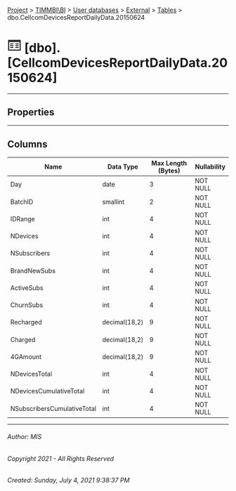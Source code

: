 #### 

[Project](../../../../index.md) > [TIMMBI\\BI](../../../index.md) > [User databases](../../index.md) > [External](../index.md) > [Tables](Tables.md) > dbo.CellcomDevicesReportDailyData.20150624

# ![Tables](../../../../Images/Table32.png) [dbo].[CellcomDevicesReportDailyData.20150624]

---

## <a name="#properties"></a>Properties



---

## <a name="#columns"></a>Columns

| Name | Data Type | Max Length (Bytes) | Nullability |
|---|---|---|---|
| Day | date | 3 | NOT NULL |
| BatchID | smallint | 2 | NOT NULL |
| IDRange | int | 4 | NOT NULL |
| NDevices | int | 4 | NOT NULL |
| NSubscribers | int | 4 | NOT NULL |
| BrandNewSubs | int | 4 | NOT NULL |
| ActiveSubs | int | 4 | NOT NULL |
| ChurnSubs | int | 4 | NOT NULL |
| Recharged | decimal(18,2) | 9 | NOT NULL |
| Charged | decimal(18,2) | 9 | NOT NULL |
| 4GAmount | decimal(18,2) | 9 | NOT NULL |
| NDevicesTotal | int | 4 | NOT NULL |
| NDevicesCumulativeTotal | int | 4 | NOT NULL |
| NSubscribersCumulativeTotal | int | 4 | NOT NULL |


---

###### Author:  MIS

###### Copyright 2021 - All Rights Reserved

###### Created: Sunday, July 4, 2021 9:38:37 PM

